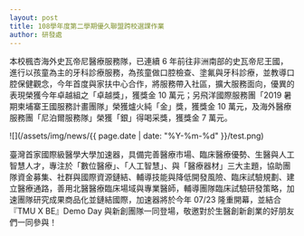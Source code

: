 ```yaml
---
layout: post
title: 108學年度第二學期優久聯盟跨校選課作業
author: 研發處
---
```


本校楓杏海外史瓦帝尼醫療服務隊，已連續 6 年前往非洲南部的史瓦帝尼王國，進行以孩童為主的牙科診療服務，為孩童做口腔檢查、塗氟與牙科診療，並教導口腔保健觀念，今年首度與家扶中心合作，將服務帶入社區，擴大服務面向，優異的表現榮獲今年卓越組之「卓越獎」，獲獎金 10 萬元；另飛洋國際服務團「2019 暑期柬埔寨王國服務計畫團隊」榮獲爐火純「金」獎，獲獎金 10 萬元，及海外醫療服務團「尼泊爾服務隊」榮獲「銀」得喝采獎，獲獎金 7 萬元。

![](/assets/img/news/{{ page.date | date: "%Y-%m-%d" }}/test.png)

臺灣首家國際級醫學大學加速器，具備完善醫療市場、臨床醫療優勢、生醫與人工智慧人才，專注於「數位醫療」、「人工智慧」、與「醫療器材」三大主題，協助團隊資金募集、社群與國際資源鏈結、輔導技能與降低開發風險、臨床試驗規劃、建立醫療通路，善用北醫醫療臨床場域與專業醫師，輔導團隊臨床試驗研發策略，加速團隊研究成果商品化並鏈結國際，加速器將於今年 07/23 隆重開幕，並結合『TMU X BE』Demo Day 與新創團隊一同登場，敬邀對於生醫創新創業的好朋友們一同參與！
